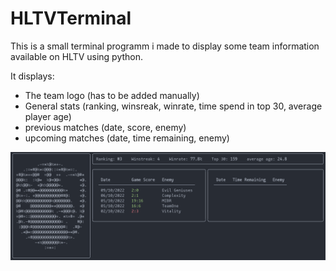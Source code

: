 # HLTVTerminal

This is a small terminal programm i made to display some team information available on HLTV using python.

It displays:
- The team logo (has to be added manually)
- General stats (ranking, winsreak, winrate, time spend in top 30, average player age)
- previous matches (date, score, enemy)
- upcoming matches (date, time remaining, enemy)

![](preview.png)
